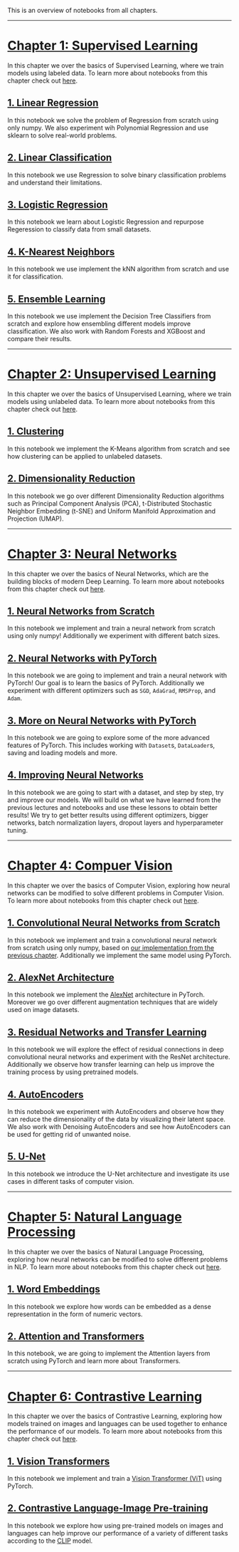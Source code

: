 This is an overview of notebooks from all chapters.

----

# [Chapter 1: Supervised Learning](https://github.com/SharifiZarchi/Introduction_to_Machine_Learning/tree/main/Jupyter_Notebooks/Chapter_01_Supervised_Learning)
In this chapter we over the basics of Supervised Learning, where we train models using labeled data.
To learn more about notebooks from this chapter check out [here](https://github.com/SharifiZarchi/Introduction_to_Machine_Learning/blob/main/Jupyter_Notebooks/Chapter_01_Supervised_Learning/README.md).

## [1. Linear Regression](https://github.com/SharifiZarchi/Introduction_to_Machine_Learning/blob/main/Jupyter_Notebooks/Chapter_01_Supervised_Learning/01-Linear%20Regression/01-Linear_Regression.ipynb)
In this notebook we solve the problem of Regression from scratch using only numpy. We also experiment wih Polynomial Regression and use sklearn to solve real-world problems.

## [2. Linear Classification](https://github.com/SharifiZarchi/Introduction_to_Machine_Learning/blob/main/Jupyter_Notebooks/Chapter_01_Supervised_Learning/02-Linear%20Classification/02-Linear_Classification.ipynb)
In this notebook we use Regression to solve binary classification problems and understand their limitations.

## [3. Logistic Regression](https://github.com/SharifiZarchi/Introduction_to_Machine_Learning/blob/main/Jupyter_Notebooks/Chapter_01_Supervised_Learning/03-Logistic%20Regression/03-Logistic_Regression.ipynb)
In this notebook we learn about Logistic Regression and repurpose Regeression to classify data from small datasets.

## [4. K-Nearest Neighbors](https://github.com/SharifiZarchi/Introduction_to_Machine_Learning/blob/main/Jupyter_Notebooks/Chapter_01_Supervised_Learning/04-kNN/04-kNN.ipynb)
In this notebook we use implement the kNN algorithm from scratch and use it for classification. 

## [5. Ensemble Learning](https://github.com/SharifiZarchi/Introduction_to_Machine_Learning/blob/main/Jupyter_Notebooks/Chapter_01_Supervised_Learning/05-Ensemble%20Learning/05-Ensemble_Learning.ipynb)
In this notebook we use implement the Decision Tree Classifiers from scratch and explore how ensembling different models improve classification. 
We also work with Random Forests and XGBoost and compare their results.

----

# [Chapter 2: Unsupervised Learning](https://github.com/SharifiZarchi/Introduction_to_Machine_Learning/tree/main/Jupyter_Notebooks/Chapter_02_Unsupervised_Learning)
In this chapter we over the basics of Unsupervised Learning, where we train models using unlabeled data.
To learn more about notebooks from this chapter check out [here](https://github.com/SharifiZarchi/Introduction_to_Machine_Learning/blob/main/Jupyter_Notebooks/Chapter_02_Unsupervised_Learning/README.md).

## [1. Clustering](https://github.com/SharifiZarchi/Introduction_to_Machine_Learning/blob/main/Jupyter_Notebooks/Chapter_02_Unsupervised_Learning/Clustering.ipynb)
In this notebook we implement the K-Means algorithm from scratch and see how clustering can be applied to unlabeled datasets.

## [2. Dimensionality Reduction](https://github.com/SharifiZarchi/Introduction_to_Machine_Learning/blob/main/Jupyter_Notebooks/Chapter_02_Unsupervised_Learning/DimensionalityReduction.ipynb)
In this notebook we go over different Dimensionality Reduction algorithms such as Principal Component Analysis (PCA), t-Distributed Stochastic Neighbor Embedding (t-SNE) and Uniform Manifold Approximation and Projection (UMAP).

----

# [Chapter 3: Neural Networks](https://github.com/SharifiZarchi/Introduction_to_Machine_Learning/tree/main/Jupyter_Notebooks/Chapter_03_Neural_Networks)
In this chapter we over the basics of Neural Networks, which are the building blocks of modern Deep Learning.
To learn more about notebooks from this chapter check out [here](https://github.com/SharifiZarchi/Introduction_to_Machine_Learning/blob/main/Jupyter_Notebooks/Chapter_03_Neural_Networks/README.md).

## [1. Neural Networks from Scratch](https://github.com/SharifiZarchi/Introduction_to_Machine_Learning/blob/main/Jupyter_Notebooks/Chapter_03_Neural_Networks/NNs_from_scratch.ipynb)
In this notebook we implement and train a neural network from scratch using only numpy!
Additionally we experiment with different batch sizes.

## [2. Neural Networks with PyTorch](https://github.com/SharifiZarchi/Introduction_to_Machine_Learning/blob/main/Jupyter_Notebooks/Chapter_03_Neural_Networks/NNs_with_torch.ipynb)
In this notebook we are going to implement and train a neural network with PyTorch!
Our goal is to learn the basics of PyTorch.
Additionally we experiment with different optimizers such as `SGD`, `AdaGrad`, `RMSProp`, and `Adam`.

## [3. More on Neural Networks with PyTorch](https://github.com/SharifiZarchi/Introduction_to_Machine_Learning/blob/main/Jupyter_Notebooks/Chapter_03_Neural_Networks/More_on_NNs_with_Torch.ipynb)
In this notebook we are going to explore some of the more advanced features of PyTorch. 
This includes working with `Dataset`s, `DataLoader`s, saving and loading models and more.

## [4. Improving Neural Networks](https://github.com/SharifiZarchi/Introduction_to_Machine_Learning/blob/main/Jupyter_Notebooks/Chapter_03_Neural_Networks/Improving_NNs.ipynb)
In this notebook we are going to start with a dataset, and step by step, try and improve our models. 
We will build on what we have learned from the previous lectures and notebooks and use these lessons to obtain better results!
We try to get better results using different optimizers, bigger networks, batch normalization layers, dropout layers and hyperparameter tuning.

----

# [Chapter 4: Compuer Vision](https://github.com/SharifiZarchi/Introduction_to_Machine_Learning/blob/main/Jupyter_Notebooks/Chapter_04_Compuer_Vision)
In this chapter we over the basics of Computer Vision, exploring how neural networks can be modified to solve different problems in Computer Vision.
To learn more about notebooks from this chapter check out [here](https://github.com/SharifiZarchi/Introduction_to_Machine_Learning/blob/main/Jupyter_Notebooks/Chapter_04_Compuer_Vision/README.md).

## [1. Convolutional Neural Networks from Scratch](https://github.com/SharifiZarchi/Introduction_to_Machine_Learning/blob/main/Jupyter_Notebooks/Chapter_04_Computer_Vision/CNNs_from_scratch.ipynb)
In this notebook we implement and train a convolutional neural network from scratch using only numpy, based on [our implementation from the previous chapter](https://github.com/SharifiZarchi/Introduction_to_Machine_Learning/blob/main/Jupyter_Notebooks/Chapter_03_Neural_Networks/NNs_from_scratch.ipynb).
Additionally we implement the same model using PyTorch.

## [2. AlexNet Architecture](https://github.com/SharifiZarchi/Introduction_to_Machine_Learning/blob/main/Jupyter_Notebooks/Chapter_04_Computer_Vision/AlexNet.ipynb)
In this notebook we implement the [AlexNet](http://papers.nips.cc/paper/4824-imagenet-classification-with-deep-convolutional-neural-networks) architecture in PyTorch.
Moreover we go over different augmentation techniques that are widely used on image datasets.

## [3. Residual Networks and Transfer Learning](https://github.com/SharifiZarchi/Introduction_to_Machine_Learning/blob/main/Jupyter_Notebooks/Chapter_04_Computer_Vision/ResNets_Transfer_Learning.ipynb)
In this notebook we will explore the effect of residual connections in deep convolutional neural networks and experiment with the ResNet architecture.
Additionally we observe how transfer learning can help us improve the training process by using pretrained models.

## [4. AutoEncoders](https://github.com/SharifiZarchi/Introduction_to_Machine_Learning/blob/main/Jupyter_Notebooks/Chapter_04_Computer_Vision/AutoEncoders.ipynb)
In this notebook we experiment with AutoEncoders and observe how they can reduce the dimensionality of the data by visualizing their latent space.
We also work with Denoising AutoEncoders and see how AutoEncoders can be used for getting rid of unwanted noise.

## [5. U-Net](https://github.com/SharifiZarchi/Introduction_to_Machine_Learning/blob/main/Jupyter_Notebooks/Chapter_04_Computer_Vision/UNet.ipynb)
In this notebook we introduce the U-Net architecture and investigate its use cases in different tasks of computer vision.

----

# [Chapter 5: Natural Language Processing](https://github.com/SharifiZarchi/Introduction_to_Machine_Learning/blob/main/Jupyter_Notebooks/Chapter_05_Natural_Language_Processing)
In this chapter we over the basics of Natural Language Processing, exploring how neural networks can be modified to solve different problems in NLP.
To learn more about notebooks from this chapter check out [here](https://github.com/SharifiZarchi/Introduction_to_Machine_Learning/blob/main/Jupyter_Notebooks/Chapter_05_Natural_Language_Processing/README.md).

## [1. Word Embeddings](https://github.com/SharifiZarchi/Introduction_to_Machine_Learning/blob/main/Jupyter_Notebooks/Chapter_05_Natural_Language_Processing/01-Word%20Embedding/Word%20Embedding.ipynb)
In this notebook we explore how words can be embedded as a dense representation in the form of numeric vectors.

## [2. Attention and Transformers](https://github.com/SharifiZarchi/Introduction_to_Machine_Learning/blob/main/Jupyter_Notebooks/Chapter_05_Natural_Language_Processing/Attention.ipynb)
In this notebook, we are going to implement the Attention layers from scratch using PyTorch and learn more about Transformers.

----

# [Chapter 6: Contrastive Learning](https://github.com/SharifiZarchi/Introduction_to_Machine_Learning/tree/main/Jupyter_Notebooks/Chapter_06_Contrastive_Learning)
In this chapter we over the basics of Contrastive Learning, exploring how models trained on images and languages can be used together to enhance the performance of our models.
To learn more about notebooks from this chapter check out [here](https://github.com/SharifiZarchi/Introduction_to_Machine_Learning/blob/main/Jupyter_Notebooks/Chapter_06_Contrastive_Learning/README.md).

## [1. Vision Transformers](https://github.com/SharifiZarchi/Introduction_to_Machine_Learning/blob/main/Jupyter_Notebooks/Chapter_06_Contrastive_Learning/ViT.ipynb)
In this notebook we implement and train a [Vision Transformer (ViT)](https://arxiv.org/abs/2010.11929) using PyTorch.

## [2. Contrastive Language-Image Pre-training](https://github.com/SharifiZarchi/Introduction_to_Machine_Learning/blob/main/Jupyter_Notebooks/Chapter_06_Contrastive_Learning/CLIP.ipynb)
In this notebook we explore how using pre-trained models on images and languages can help improve our performance of a variety of different tasks according to the [CLIP](https://openai.com/index/clip/) model.
